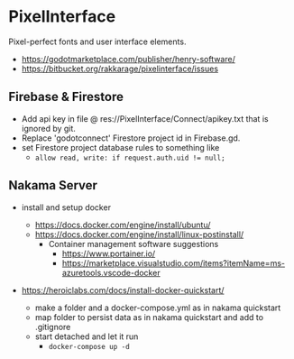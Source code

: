 # PixelInterface

Pixel-perfect fonts and user interface elements.

- <https://godotmarketplace.com/publisher/henry-software/>
- <https://bitbucket.org/rakkarage/pixelinterface/issues>

## Firebase & Firestore

- Add api key in file @ res://PixelInterface/Connect/apikey.txt that is ignored by git.
- Replace 'godotconnect' Firestore project id in Firebase.gd.
- set Firestore project database rules to something like
  - `allow read, write: if request.auth.uid != null;`

## Nakama Server

- install and setup docker
  - <https://docs.docker.com/engine/install/ubuntu/>
  - <https://docs.docker.com/engine/install/linux-postinstall/>
    - Container management software suggestions
      - <https://www.portainer.io/>
      - <https://marketplace.visualstudio.com/items?itemName=ms-azuretools.vscode-docker>

- <https://heroiclabs.com/docs/install-docker-quickstart/>
  - make a folder and a docker-compose.yml as in nakama quickstart
  - map folder to persist data as in nakama quickstart and add to .gitignore
  - start detached and let it run
    - `docker-compose up -d`

